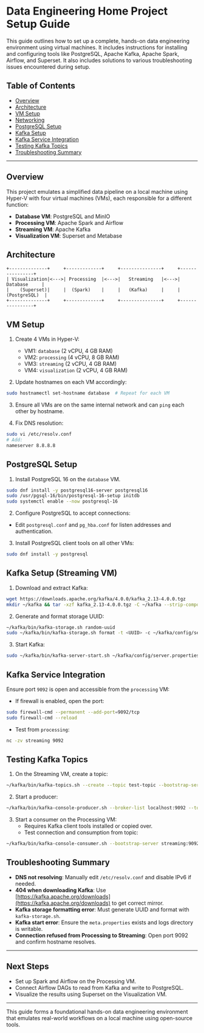 # Data Engineering Home Project Setup Guide

This guide outlines how to set up a complete, hands-on data engineering environment using virtual machines. It includes instructions for installing and configuring tools like PostgreSQL, Apache Kafka, Apache Spark, Airflow, and Superset. It also includes solutions to various troubleshooting issues encountered during setup.

## Table of Contents
- [Overview](#overview)
- [Architecture](#architecture)
- [VM Setup](#vm-setup)
- [Networking](#networking)
- [PostgreSQL Setup](#postgresql-setup)
- [Kafka Setup](#kafka-setup)
- [Kafka Service Integration](#kafka-service-integration)
- [Testing Kafka Topics](#testing-kafka-topics)
- [Troubleshooting Summary](#troubleshooting-summary)

---

## Overview
This project emulates a simplified data pipeline on a local machine using Hyper-V with four virtual machines (VMs), each responsible for a different function:

- **Database VM**: PostgreSQL and MinIO
- **Processing VM**: Apache Spark and Airflow
- **Streaming VM**: Apache Kafka
- **Visualization VM**: Superset and Metabase

## Architecture
```
+--------------+     +-------------+     +---------------+     +----------------+
| Visualization|<--->| Processing  |<--->|   Streaming   |<--->|    Database     |
|    (Superset)|     |  (Spark)    |     |   (Kafka)     |     |  (PostgreSQL)  |
+--------------+     +-------------+     +---------------+     +----------------+
```

## VM Setup
1. Create 4 VMs in Hyper-V:
   - VM1: `database` (2 vCPU, 4 GB RAM)
   - VM2: `processing` (4 vCPU, 8 GB RAM)
   - VM3: `streaming` (2 vCPU, 4 GB RAM)
   - VM4: `visualization` (2 vCPU, 4 GB RAM)

2. Update hostnames on each VM accordingly:
```bash
sudo hostnamectl set-hostname database  # Repeat for each VM
```

3. Ensure all VMs are on the same internal network and can `ping` each other by hostname.

4. Fix DNS resolution:
```bash
sudo vi /etc/resolv.conf
# Add:
nameserver 8.8.8.8
```

## PostgreSQL Setup
1. Install PostgreSQL 16 on the `database` VM.
```bash
sudo dnf install -y postgresql16-server postgresql16
sudo /usr/pgsql-16/bin/postgresql-16-setup initdb
sudo systemctl enable --now postgresql-16
```

2. Configure PostgreSQL to accept connections:
- Edit `postgresql.conf` and `pg_hba.conf` for listen addresses and authentication.

3. Install PostgreSQL client tools on all other VMs:
```bash
sudo dnf install -y postgresql
```

## Kafka Setup (Streaming VM)
1. Download and extract Kafka:
```bash
wget https://downloads.apache.org/kafka/4.0.0/kafka_2.13-4.0.0.tgz
mkdir ~/kafka && tar -xzf kafka_2.13-4.0.0.tgz -C ~/kafka --strip-components 1
```

2. Generate and format storage UUID:
```bash
~/kafka/bin/kafka-storage.sh random-uuid
sudo ~/kafka/bin/kafka-storage.sh format -t <UUID> -c ~/kafka/config/server.properties --standalone
```

3. Start Kafka:
```bash
sudo ~/kafka/bin/kafka-server-start.sh ~/kafka/config/server.properties
```

## Kafka Service Integration
Ensure port `9092` is open and accessible from the `processing` VM:
- If firewall is enabled, open the port:
```bash
sudo firewall-cmd --permanent --add-port=9092/tcp
sudo firewall-cmd --reload
```

- Test from `processing`:
```bash
nc -zv streaming 9092
```

## Testing Kafka Topics
1. On the Streaming VM, create a topic:
```bash
~/kafka/bin/kafka-topics.sh --create --topic test-topic --bootstrap-server localhost:9092 --partitions 1 --replication-factor 1
```

2. Start a producer:
```bash
~/kafka/bin/kafka-console-producer.sh --broker-list localhost:9092 --topic test-topic
```

3. Start a consumer on the Processing VM:
   - Requires Kafka client tools installed or copied over.
   - Test connection and consumption from topic:
```bash
~/kafka/bin/kafka-console-consumer.sh --bootstrap-server streaming:9092 --topic test-topic --from-beginning
```

## Troubleshooting Summary
- **DNS not resolving**: Manually edit `/etc/resolv.conf` and disable IPv6 if needed.
- **404 when downloading Kafka**: Use [https://kafka.apache.org/downloads](https://kafka.apache.org/downloads) to get correct mirror.
- **Kafka storage formatting error**: Must generate UUID and format with `kafka-storage.sh`.
- **Kafka start error**: Ensure the `meta.properties` exists and logs directory is writable.
- **Connection refused from Processing to Streaming**: Open port 9092 and confirm hostname resolves.

---

## Next Steps
- Set up Spark and Airflow on the Processing VM.
- Connect Airflow DAGs to read from Kafka and write to PostgreSQL.
- Visualize the results using Superset on the Visualization VM.

---

This guide forms a foundational hands-on data engineering environment that emulates real-world workflows on a local machine using open-source tools.
